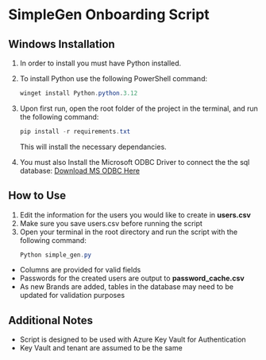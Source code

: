 
# SimpleGen Onboarding Script

## Windows Installation 
1. In order to install you must have Python installed. 
2. To install Python use the following PowerShell command:   
    ```PowerShell
    winget install Python.python.3.12
    ```
3. Upon first run, open the root folder of the project in the terminal, and run the following command:
    ```PowerShell
    pip install -r requirements.txt
    ```
    This will install the necessary dependancies.
    
4. You must also Install the Microsoft ODBC Driver to connect the the sql database: [Download MS ODBC Here](https://learn.microsoft.com/en-us/sql/connect/odbc/download-odbc-driver-for-sql-server?view=sql-server-ver16)
   
## How to Use
1. Edit the information for the users you would like to create in **users.csv**
2. Make sure you save users.csv before running the script
3. Open your terminal in the root directory and run the script with the following command:
    ```PowerShell
    Python simple_gen.py
    ```

- Columns are provided for valid fields
- Passwords for the created users are output to **password_cache.csv**
- As new Brands are added, tables in the database may need to be updated for validation purposes

## Additional Notes
- Script is designed to be used with Azure Key Vault for Authentication
- Key Vault and tenant are assumed to be the same